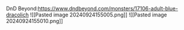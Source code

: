 DnD Beyond:https://www.dndbeyond.com/monsters/17106-adult-blue-dracolich
![[Pasted image 20240924155005.png]]
![[Pasted image 20240924155010.png]]